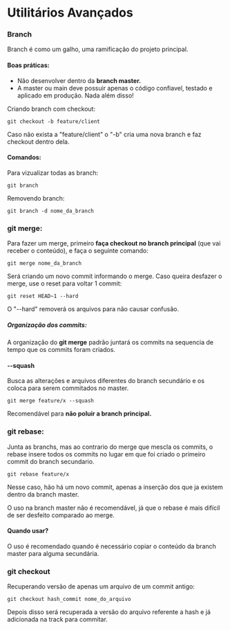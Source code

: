 # Utilitários Avançados

### Branch

Branch é como um galho, uma ramificação do projeto principal.

#### Boas práticas:

- Não desenvolver dentro da **branch master.**
- A master ou main deve possuir apenas o código confiavel, testado e aplicado em produção. Nada além disso!

Criando branch com checkout:

    git checkout -b feature/client

Caso não exista a "feature/client" o "-b" cria uma nova branch e faz checkout dentro dela.

#### Comandos:

Para vizualizar todas as branch:

    git branch

Removendo branch:

    git branch -d nome_da_branch

### git merge:

Para fazer um merge, primeiro **faça checkout no branch principal** (que vai receber o conteúdo), e faça o seguinte comando:

    git merge nome_da_branch

Será criando um novo commit informando o merge. Caso queira desfazer o merge, use o reset para voltar 1 commit:

    git reset HEAD~1 --hard

O "--hard" removerá os arquivos para não causar confusão.

##### Organização dos commits:

A organização do **git merge** padrão juntará os commits na sequencia de tempo que os commits foram criados.

#### --squash

Busca as alterações e arquivos diferentes do branch secundário e os coloca para serem commitados no master.

    git merge feature/x --squash

Recomendável para **não poluir a branch principal.**

### git rebase:

Junta as branchs, mas ao contrario do merge que mescla os commits, o rebase insere todos os commits no lugar em que foi criado o primeiro commit do branch secundario.

    git rebase feature/x

Nesse caso, hão há um novo commit, apenas a inserção dos que ja existem dentro da branch master.

O uso na branch master não é recomendável, já que o rebase é mais difícil de ser desfeito comparado ao merge.

#### Quando usar?

O uso é recomendado quando é necessário copiar o conteúdo da branch master para alguma secundária.


### git checkout

Recuperando versão de apenas um arquivo de um commit antigo:

    git checkout hash_commit nome_do_arquivo

Depois disso será recuperada a versão do arquivo referente a hash e já adicionada na track para commitar.